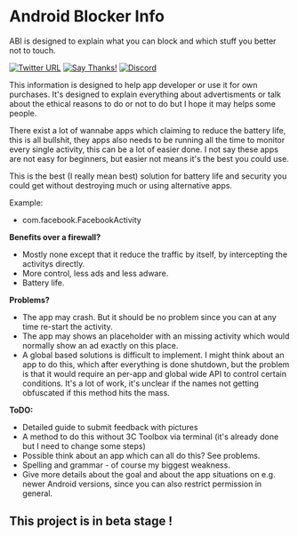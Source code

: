 # Android Blocker Info
ABI is designed to explain what you can block and which stuff you better not to touch.

[![Twitter URL](https://img.shields.io/twitter/url/https/twitter.com/fold_left.svg?style=social&label=Follow%20%40CHEF-KOCH)](https://twitter.com/FZeven)
[![Say Thanks!](https://img.shields.io/badge/Say%20Thanks-!-1EAEDB.svg)](https://saythanks.io/to/CHEF-KOCH)
[![Discord](https://discordapp.com/api/guilds/204394292519632897/widget.png)](https://discord.me/NVinside)

This information is designed to help app developer or use it for own purchases. It's designed to explain everything about advertisments or talk about the ethical reasons to do or not to do but I hope it may helps some people. 

There exist a lot of wannabe apps which claiming to reduce the battery life, this is all bullshit, they apps also needs to be running all the time to monitor every single activity, this can be a lot of easier done. I not say these apps are not easy for beginners, but easier not means it's the best you could use.

This is the best (I really mean best) solution for battery life and security you could get without destroying much or using alternative apps.

Example:
* com.facebook.FacebookActivity


**Benefits over a firewall?**
* Mostly none except that it reduce the traffic by itself, by intercepting the activitys directly.
* More control, less ads and less adware.
* Battery life.


**Problems?**
* The app may crash. But it should be no problem since you can at any time re-start the activity.
* The app may shows an placeholder with an missing activity which would normally show an ad exactly on this place.
* A global based solutions is difficult to implement. I might think about an app to do this, which after everything is done shutdown, but the problem is that it would require an per-app and global wide API to control certain conditions. It's a lot of work, it's unclear if the names not getting obfuscated if this method hits the mass.


**ToDO:**
* Detailed guide to submit feedback with pictures
* A method to do this without 3C Toolbox via terminal (it's already done but I need to change some steps)
* Possible think about an app which can all do this? See problems. 
* Spelling and grammar - of course my biggest weakness.
* Give more details about the goal and about the app situations on e.g. newer Android versions, since you can also restrict permission in general.



## This project is in beta stage ! 

